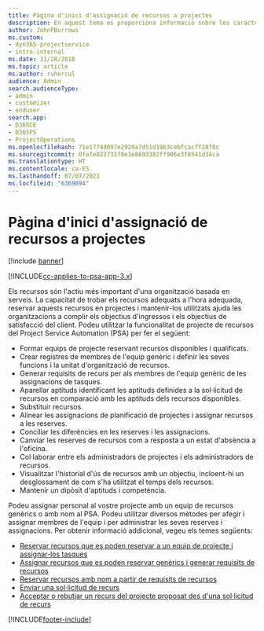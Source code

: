 ```yaml
---
title: Pàgina d'inici d'assignació de recursos a projectes
description: En aquest tema es proporciona informació sobre les característiques d'administració de recursos al Project Service Automation (PSA) for Dynamics 365.
author: JohnPBurrows
ms.custom:
- dyn365-projectservice
- intro-internal
ms.date: 11/28/2018
ms.topic: article
ms.author: ruhercul
audience: Admin
search.audienceType:
- admin
- customizer
- enduser
search.app:
- D365CE
- D365PS
- ProjectOperations
ms.openlocfilehash: 71e1774d097e2929a7d51d19b3cebfcacff28f0c
ms.sourcegitcommit: 0fafe022731f0e1e8693382ff906e3f8541d34ca
ms.translationtype: HT
ms.contentlocale: ca-ES
ms.lasthandoff: 07/07/2021
ms.locfileid: "6369094"
---
```

# <a name="resourcing-projects-home-page"></a>Pàgina d'inici d'assignació de recursos a projectes

[!include [banner](../includes/psa-now-project-operations.md)]

[!INCLUDE[cc-applies-to-psa-app-3.x](../includes/cc-applies-to-psa-app-3x.md)]

Els recursos són l'actiu més important d'una organització basada en serveis. La capacitat de trobar els recursos adequats a l'hora adequada, reservar aquests recursos en projectes i mantenir-los utilitzats ajuda les organitzacions a complir els objectius d'ingressos i els objectius de satisfacció del client. Podeu utilitzar la funcionalitat de projecte de recursos del Project Service Automation (PSA) per fer el següent:

- Formar equips de projecte reservant recursos disponibles i qualificats.
- Crear registres de membres de l'equip genèric i definir les seves funcions i la unitat d'organització de recursos.
- Generar requisits de recurs per als membres de l'equip genèric de les assignacions de tasques.
- Aparellar aptituds identificant les aptituds definides a la sol·licitud de recursos en comparació amb les aptituds dels recursos disponibles.
- Substituir recursos.
- Alinear les assignacions de planificació de projectes i assignar recursos a les reserves.
- Conciliar les diferències en les reserves i les assignacions.
- Canviar les reserves de recursos com a resposta a un estat d'absència a l'oficina.
- Col·laborar entre els administradors de projectes i els administradors de recursos.
- Visualitzar l'historial d'ús de recursos amb un objectiu, incloent-hi un desglossament de com s'ha utilitzat el temps dels recursos.
- Mantenir un dipòsit d'aptituds i competència.


Podeu assignar personal al vostre projecte amb un equip de recursos genèrics o amb nom al PSA. Podeu utilitzar diversos mètodes per afegir i assignar membres de l'equip i per administrar les seves reserves i assignacions. Per obtenir informació addicional, vegeu els temes següents:

- [Reservar recursos que es poden reservar a un equip de projecte i assignar-los tasques](assign-named-bookable-resource.md)
- [Assignar recursos que es poden reservar genèrics i generar requisits de recursos](assign-generic-bookable-resource.md)
- [Reservar recursos amb nom a partir de requisits de recursos](book-named-resource.md)
- [Enviar una sol·licitud de recurs](submit-resource-request.md)
- [Acceptar o rebutjar un recurs del projecte proposat des d'una sol·licitud de recurs](accept-reject-proposed-resource.md)


[!INCLUDE[footer-include](../includes/footer-banner.md)]